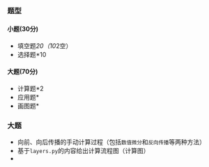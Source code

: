 ##
### 题型
#### 小题(30分)
- 填空题*20（10*2空）
- 选择题*10
#### 大题(70分)
- 计算题*2
- 应用题*
- 画图题*
### 大题
- 向前、向后传播的手动计算过程（包括`数值微分`和`反向传播`等两种方法）
- 基于`layers.py`的内容给出计算流程图（计算图）
- 